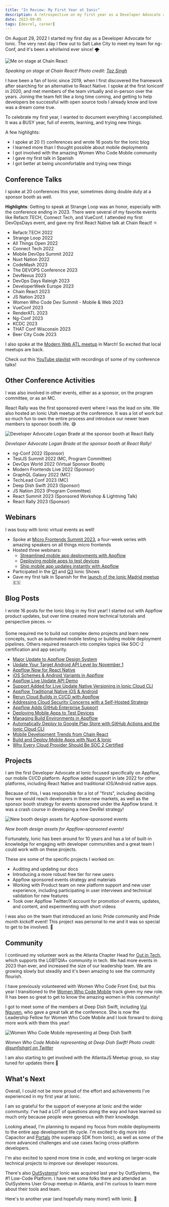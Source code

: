 ```yaml
---
title: "In Review: My First Year at Ionic"
description: A retrospective on my first year as a Developer Advocate at Ionic.
date: 2023-09-05
tags: [devrel, career]
---
```


On August 29, 2022 I started my first day as a Developer Advocate for Ionic. The very next day I flew out to Salt Lake City to meet my team for ng-Conf, and it's been a whirlwind ever since! 🌪️

![Me on stage at Chain React](/images/chainreact.JPG)

*Speaking on stage at Chain React! Photo credit: [Taz Singh](https://twitter.com/tazsingh)*

I have been a fan of Ionic since 2019, when I first discovered the framework after searching for an alternative to React Native. I spoke at the first Ioniconf in 2020, and met members of the team virtually and in-person over the years. Joining the team felt like a long time coming, and getting to help developers be successful with open source tools I already know and love was a dream come true.

To celebrate my first year, I wanted to document everything I accomplished. It was a BUSY year, full of events, learning, and trying new things.

A few highlights:

- I spoke at 20 (!) conferences and wrote 16 posts for the Ionic blog
- I learned more than I thought possible about mobile deployments
- I got involved with the amazing Women Who Code Mobile community
- I gave my first talk in Spanish
- I got better at being uncomfortable and trying new things

## Conference Talks

I spoke at 20 conferences this year, sometimes doing double duty at a sponsor booth as well.

**Highlights**: Getting to speak at Strange Loop was an honor, especially with the conference ending in 2023. There were several of my favorite events like Refactr.TECH, Connect Tech, and VueConf. I attended my first DevOpsDays event, and gave my first React Native talk at Chain React! ⚛️

- Refactr.TECH 2022
- Strange Loop 2022
- All Things Open 2022
- Connect Tech 2022
- Mobile DevOps Summit 2022
- Nuxt Nation 2022
- CodeMash 2023
- The DEVOPS Conference 2023
- DevNexus 2023
- DevOps Days Raleigh 2023
- DeveloperWeek Europe 2023
- Chain React 2023
- JS Nation 2023
- Women Who Code Dev Summit - Mobile & Web 2023
- VueConf 2023
- RenderATL 2023
- Ng-Conf 2023
- KCDC 2023
- THAT Conf Wisconsin 2023
- Beer City Code 2023

I also spoke at the [Modern Web ATL meetup](https://www.meetup.com/modernwebatl/events/291027087/) in March! So excited that local meetups are back.

Check out this [YouTube playlist](https://www.youtube.com/playlist?list=PL_FpyqXB68ET0m2rQgQtnz9QsSOeg5cJL) with recordings of some of my conference talks!

## Other Conference Activities

I was also involved in other events, either as a sponsor, on the program committee, or as an MC.

React Rally was the first sponsored event where I was the lead on site. We also hosted an Ionic Utah meetup at the conference. It was a lot of work but so much fun to own the entire process and introduce our newer team members to sponsor booth life. 😅

![Developer Advocate Logan Brade at the sponsor booth at React Rally](/images/blog/ionic-booth.jpeg)

*Developer Advocate Logan Brade at the sponsor booth at React Rally!*

- ng-Conf 2022 (Sponsor)
- TestJS Summit 2022 (MC, Program Committee)
- DevOps World 2022 (Virtual Sponsor Booth)
- Modern Frontends Live 2022 (Sponsor)
- GraphQL Galaxy 2022 (MC)
- TechLead Conf 2023 (MC)
- Deep Dish Swift 2023 (Sponsor)
- JS Nation 2023 (Program Committee)
- React Summit 2023 (Sponsored Workshop & Lightning Talk)
- React Rally 2023 (Sponsor)

## Webinars

I was busy with Ionic virtual events as well!

- Spoke at [Micro Frontends Summit 2023](https://ionic.io/events/micro-frontends-summit-2023), a four-week series with amazing speakers on all things micro frontends
- Hosted three webinars:
  - [Streamlined mobile app deployments with Appflow](https://ionic.io/resources/webinars/streamlined-mobile-deployments-with-appflow)
  - [Deploying mobile apps to test devices](https://ionic.io/resources/webinars/deploying-mobile-apps-to-test-devices)
  - [Ship mobile app updates instantly with Appflow](https://ionic.io/resources/webinars/ship-mobile-app-updates-instantly-with-appflow)
- Participated in the [Q1](https://ionic.io/events/ionic-show-0323) and [Q3](https://ionic.io/events/ionic-show-0723) Ionic Shows
- Gave my first talk in Spanish for the [launch of the Ionic Madrid meetup](https://www.youtube.com/watch?v=5ENQT6VAlCg) 🇪🇸

## Blog Posts

I wrote 16 posts for the Ionic blog in my first year! I started out with Appflow product updates, but over time created more technical tutorials and perspective pieces. ✏️

Some required me to build out complex demo projects and learn new concepts, such as automated mobile testing or building mobile deployment pipelines. Others required research into complex topics like SOC-2 certification and app security.

- [Major Update to Appflow Design System](https://ionic.io/blog/major-update-to-appflow-design-system)
- [Update Your Target Android API Level by November 1](https://ionic.io/blog/update-your-target-android-api-level-by-november-1)
- [Appflow Now for React Native](https://ionic.io/blog/appflow-now-for-react-native)
- [iOS Schemes & Android Variants in Appflow](https://ionic.io/blog/ios-schemes-android-variants-in-appflow)
- [Appflow Live Update API Demo](https://ionic.io/blog/appflow-live-update-api-demo)
- [Support Added for Live Update Native Versioning in Ionic Cloud CLI](https://ionic.io/blog/support-added-for-live-update-native-versioning-in-ionic-cloud-cli)
- [Appflow Traditional Native iOS & Android](https://ionic.io/blog/appflow-traditional-native-ios-android)
- [Rerun Cloud Builds in CI/CD with Appflow](https://ionic.io/blog/rerun-cloud-builds-in-ci-cd-with-appflow)
- [Addressing Cloud Security Concerns with a Self-Hosted Strategy](https://ionic.io/blog/addressing-cloud-security-concerns-with-a-self-hosted-strategy)
- [Appflow Adds GitHub Enterprise Support](https://ionic.io/blog/appflow-adds-github-enterprise-support)
- [Deploying Mobile Apps to Test Devices](https://ionic.io/blog/deploying-mobile-apps-to-test-devices)
- [Managing Build Environments in Appflow](https://ionic.io/blog/managing-build-environments-in-appflow)
- [Automatically Deploy to Google Play Store with GitHub Actions and the Ionic Cloud CLI](https://ionic.io/blog/automatically-deploy-to-google-play-store-with-github-actions-and-the-ionic-cloud-cli)
- [Mobile Development Trends from Chain React](https://ionic.io/blog/mobile-development-trends-from-chain-react)
- [Build and Deploy Mobile Apps with Nuxt & Ionic](https://ionic.io/blog/build-and-deploy-mobile-apps-with-nuxt-ionic)
- [Why Every Cloud Provider Should Be SOC 2 Certified](https://ionic.io/blog/why-every-cloud-provider-should-be-soc-2-certified)

## Projects

I am the first Developer Advocate at Ionic focused specifically on Appflow, our mobile CI/CD platform. Appflow added support in late 2022 for other platforms, including React Native and traditional iOS/Android native apps.

Because of this, I was responsible for a lot of "firsts", including deciding how we would reach developers in these new markets, as well as the sponsor booth strategy for events sponsored under the Appflow brand. It was a crash course in developing a new DevRel strategy! 

![New booth design assets for Appflow-sponsored events](/images/blog/appflow-booth.jpeg)

*New booth design assets for Appflow-sponsored events!*

Fortunately, Ionic has been around for 10 years and has a lot of built-in knowledge for engaging with developer communities and a great team I could work with on these projects.

These are some of the specific projects I worked on:

- Auditing and updating our docs
- Introducing a more robust free tier for new users
- Appflow sponsored events strategy and materials
- Working with Product team on new platform support and new user experience, including participating in user interviews and technical validation for new features
- Took over Appflow Twitter/X account for promotion of events, updates, and content, and experimenting with short videos

I was also on the team that introduced an Ionic Pride community and Pride month kickoff event! This project was personal to me and it was so special to get to be involved. 🌈

## Community

I continued my volunteer work as the Atlanta Chapter Head for [Out in Tech](https://outintech.com/), which supports the LGBTQIA+ community in tech. We had more events in 2023 than ever, and increased the size of our leadership team. We are growing slowly but steadily and it's been amazing to see the community flourish.

I have previously volunteered with Women Who Code Front End, but this year I transitioned to the [Women Who Code Mobile](https://www.womenwhocode.com/network/mobile/) track given my new role. It has been so great to get to know the amazing women in this community! 

I got to meet some of the members at Deep Dish Swift, including [Vui Nguyen](https://twitter.com/sunfishgurl), who gave a great talk at the conference. She is now the Leadership Fellow for Women Who Code Mobile and I look forward to doing more work with them this year!

![Women Who Code Mobile representing at Deep Dish Swift](/images/blog/wwc-mobile.jpeg)

*Women Who Code Mobile representing at Deep Dish Swift! Photo credit: [@sunfishgirl on Twitter](https://twitter.com/sunfishgurl/status/1652855892365443072/photo/1)*

I am also starting to get involved with the AtlantaJS Meetup group, so stay tuned for updates there 👀

## What's Next

Overall, I could not be more proud of the effort and achievements I've experienced in my first year at Ionic. 

I am so grateful for the support of everyone at Ionic and the wider community. I've had a LOT of questions along the way and have learned so much only because people were generous with their knowledge.

Looking ahead, I'm planning to expand my focus from mobile deployments to the entire app development life cycle. I'm excited to dig more into Capacitor and [Portals](https://ionic.io/portals) (the superapp SDK from Ionic), as well as some of the more advanced challenges and use cases facing cross-platform developers.

I'm also excited to spend more time in code, and working on larger-scale technical projects to improve our developer resources. 

There's also [OutSystems](https://www.outsystems.com/)! Ionic was acquired last year by OutSystems, the #1 Low-Code Platform. I have met some folks there and attended an OutSystems User Group meetup in Atlanta, and I'm curious to learn more about their tools and team.

Here's to another year (and hopefully many more!) with Ionic. 🥳
